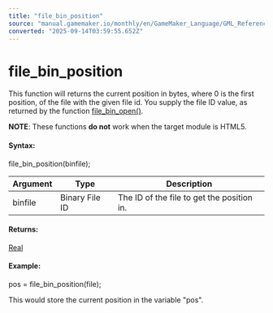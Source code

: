 ```yaml
---
title: "file_bin_position"
source: "manual.gamemaker.io/monthly/en/GameMaker_Language/GML_Reference/File_Handling/Binary_Files/file_bin_position.htm"
converted: "2025-09-14T03:59:55.652Z"
---
```


# file\_bin\_position

This function will returns the current position in bytes, where 0 is the first position, of the file with the given file id. You supply the file ID value, as returned by the function [file\_bin\_open()](file_bin_open.md).

**NOTE**: These functions **do not** work when the target module is HTML5.

#### Syntax:

file\_bin\_position(binfile);

| Argument | Type | Description |
| --- | --- | --- |
| binfile | Binary File ID | The ID of the file to get the position in. |

#### Returns:

[Real](../../../GML_Overview/Data_Types.md)

#### Example:

pos = file\_bin\_position(file);

This would store the current position in the variable "pos".